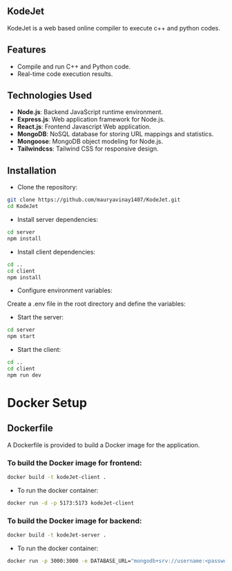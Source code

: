 ## KodeJet
 KodeJet is a web based online compiler to execute c++ and python codes.

## Features

- Compile and run C++ and Python code.
- Real-time code execution results.

## Technologies Used
 
 * **Node.js**: Backend JavaScript runtime environment.
 * **Express.js**: Web application framework for Node.js.
 * **React.js**: Frontend Javascript Web application.
 * **MongoDB**: NoSQL database for storing URL mappings and statistics.
 * **Mongoose**: MongoDB object modeling for Node.js.
 * **Tailwindcss**: Tailwind CSS for responsive design.

## Installation
* Clone the repository:

```bash
git clone https://github.com/mauryavinay1407/KodeJet.git
cd KodeJet
```

* Install server dependencies:
```bash
cd server
npm install
```

* Install client dependencies:
```bash
cd ..
cd client
npm install
```
* Configure environment variables:

Create a .env file in the root directory and define the variables:

* Start the server:

```bash
cd server
npm start
```

* Start the client:

```bash
cd ..
cd client
npm run dev
```

# Docker Setup

## Dockerfile

   A Dockerfile is provided to build a Docker image for the application.

### To build the Docker image for frontend:

```bash
docker build -t kodeJet-client .
```
* To run the docker container:
```bash
docker run -d -p 5173:5173 kodeJet-client
```

### To build the Docker image for backend:

```bash
docker build -t kodeJet-server .
```
* To run the docker container:
```bash
docker run -p 3000:3000 -e DATABASE_URL="mongodb+srv://username:<password>@cluster0.svluirs.mongodb.net/kodejet" kodeJet-server
```
